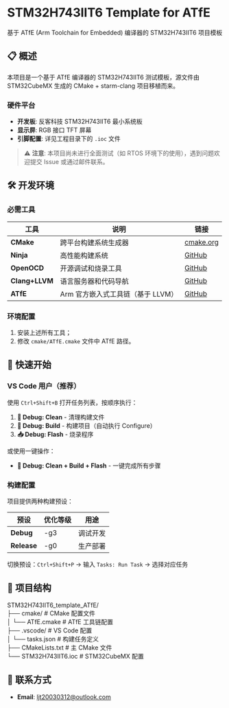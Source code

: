# STM32H743IIT6 Template for ATfE

基于 ATfE (Arm Toolchain for Embedded) 编译器的 STM32H743IIT6 项目模板

## 📋 概述

本项目是一个基于 ATfE 编译器的 STM32H743IIT6 测试模板，源文件由 STM32CubeMX 生成的 CMake + starm-clang 项目移植而来。

### 硬件平台
- **开发板**: 反客科技 STM32H743IIT6 最小系统板
- **显示屏**: RGB 接口 TFT 屏幕
- **引脚配置**: 详见工程目录下的 `.ioc` 文件

> ⚠️ **注意**: 本项目尚未进行全面测试（如 RTOS 环境下的使用），遇到问题欢迎提交 Issue 或通过邮件联系。

## 🛠️ 开发环境

### 必需工具

| 工具 | 说明 | 链接 |
|------|------|------|
| **CMake** | 跨平台构建系统生成器 | [cmake.org](https://cmake.org/) |
| **Ninja** | 高性能构建系统 | [GitHub](https://github.com/ninja-build/ninja) |
| **OpenOCD** | 开源调试和烧录工具 | [GitHub](https://github.com/openocd-org/openocd) |
| **Clang+LLVM** | 语言服务器和代码导航 | [GitHub](https://github.com/llvm/llvm-project) |
| **ATfE** | Arm 官方嵌入式工具链（基于 LLVM） | [GitHub](https://github.com/arm/arm-toolchain) |

### 环境配置

1. 安装上述所有工具；
2. 修改 `cmake/ATfE.cmake` 文件中 ATfE 路径。

## 🚀 快速开始

### VS Code 用户（推荐）

使用 `Ctrl+Shift+B` 打开任务列表，按顺序执行：

1. **🧹 Debug: Clean** - 清理构建文件
2. **🔨 Debug: Build** - 构建项目（自动执行 Configure）
3. **📥 Debug: Flash** - 烧录程序

或使用一键操作：
- **🚀 Debug: Clean + Build + Flash** - 一键完成所有步骤

### 构建配置

项目提供两种构建预设：

| 预设 | 优化等级 | 用途 |
|------|----------|------|
| **Debug** | -g3 | 调试开发 |
| **Release** | -g0 | 生产部署 |

切换预设：`Ctrl+Shift+P` → 输入 `Tasks: Run Task` → 选择对应任务

## 📁 项目结构

STM32H743IIT6_template_ATfE/ \
├── cmake/ # CMake 配置文件 \
│ └── ATfE.cmake # ATfE 工具链配置 \
├── .vscode/ # VS Code 配置 \
│ └── tasks.json # 构建任务定义 \
├── CMakeLists.txt # 主 CMake 文件 \
└── STM32H743IIT6.ioc # STM32CubeMX 配置

## 📧 联系方式

- **Email**: ljt20030312@outlook.com
